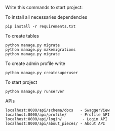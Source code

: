 Write this commands to start project:

To install all necessaries dependencies 
```
pip install -r requirements.txt
```
To create tables 
```
python manage.py migrate
python manage.py makemigrations
python manage.py migrate
```
To create admin profile write
```
python manage.py createsuperuser
```
To start project 
```
python manage.py runserver
```
APIs
```
localhost:8000/api/schema/docs   - SwaggerView
localhost:8000/api/profile/      - Profile API
localhost:8000/api/login/         - Login API
localhost:8000/api/about_pieces/ - About API
```
